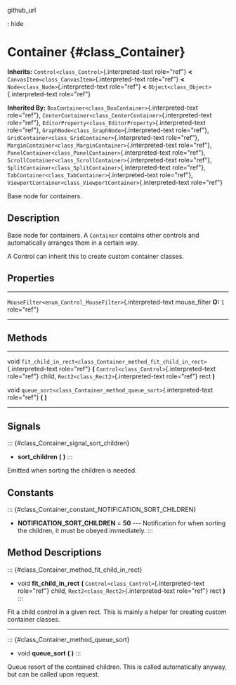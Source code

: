 github\_url

:   hide

Container {#class_Container}
=========

**Inherits:** `Control<class_Control>`{.interpreted-text role="ref"}
**\<** `CanvasItem<class_CanvasItem>`{.interpreted-text role="ref"}
**\<** `Node<class_Node>`{.interpreted-text role="ref"} **\<**
`Object<class_Object>`{.interpreted-text role="ref"}

**Inherited By:** `BoxContainer<class_BoxContainer>`{.interpreted-text
role="ref"}, `CenterContainer<class_CenterContainer>`{.interpreted-text
role="ref"}, `EditorProperty<class_EditorProperty>`{.interpreted-text
role="ref"}, `GraphNode<class_GraphNode>`{.interpreted-text role="ref"},
`GridContainer<class_GridContainer>`{.interpreted-text role="ref"},
`MarginContainer<class_MarginContainer>`{.interpreted-text role="ref"},
`PanelContainer<class_PanelContainer>`{.interpreted-text role="ref"},
`ScrollContainer<class_ScrollContainer>`{.interpreted-text role="ref"},
`SplitContainer<class_SplitContainer>`{.interpreted-text role="ref"},
`TabContainer<class_TabContainer>`{.interpreted-text role="ref"},
`ViewportContainer<class_ViewportContainer>`{.interpreted-text
role="ref"}

Base node for containers.

Description
-----------

Base node for containers. A `Container` contains other controls and
automatically arranges them in a certain way.

A Control can inherit this to create custom container classes.

Properties
----------

  ----------------------------------------------------------- --------------- -------------
  `MouseFilter<enum_Control_MouseFilter>`{.interpreted-text   mouse\_filter   **O:** `1`
  role="ref"}                                                                 

  ----------------------------------------------------------- --------------- -------------

Methods
-------

  ------ ---------------------------------------------------------------------------------
  void   `fit_child_in_rect<class_Container_method_fit_child_in_rect>`{.interpreted-text
         role="ref"} **(** `Control<class_Control>`{.interpreted-text role="ref"} child,
         `Rect2<class_Rect2>`{.interpreted-text role="ref"} rect **)**

  void   `queue_sort<class_Container_method_queue_sort>`{.interpreted-text role="ref"}
         **(** **)**
  ------ ---------------------------------------------------------------------------------

Signals
-------

::: {#class_Container_signal_sort_children}
-   **sort\_children** **(** **)**
:::

Emitted when sorting the children is needed.

Constants
---------

::: {#class_Container_constant_NOTIFICATION_SORT_CHILDREN}
-   **NOTIFICATION\_SORT\_CHILDREN** = **50** \-\-- Notification for
    when sorting the children, it must be obeyed immediately.
:::

Method Descriptions
-------------------

::: {#class_Container_method_fit_child_in_rect}
-   void **fit\_child\_in\_rect** **(**
    `Control<class_Control>`{.interpreted-text role="ref"} child,
    `Rect2<class_Rect2>`{.interpreted-text role="ref"} rect **)**
:::

Fit a child control in a given rect. This is mainly a helper for
creating custom container classes.

------------------------------------------------------------------------

::: {#class_Container_method_queue_sort}
-   void **queue\_sort** **(** **)**
:::

Queue resort of the contained children. This is called automatically
anyway, but can be called upon request.
